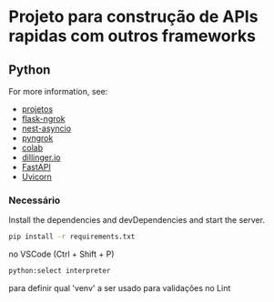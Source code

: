 # Projeto para construção de APIs rapidas com outros frameworks

## Python

For more information, see:

- [projetos](https://pypi.org/)
- [flask-ngrok](https://pypi.org/project/flask-ngrok/)
- [nest-asyncio](https://pypi.org/project/nest-asyncio/)
- [pyngrok](https://pypi.org/project/pyngrok/)
- [colab](https://colab.research.google.com/)
- [dillinger.io](https://dillinger.io/)
- [FastAPI](https://fastapi.tiangolo.com/)
- [Uvicorn](https://www.uvicorn.org/)

### Necessário

Install the dependencies and devDependencies and start the server.

```sh
pip install -r requirements.txt
```

no VSCode (Ctrl + Shift + P)

```sh
python:select interpreter
```

para definir qual 'venv' a ser usado para validações no Lint
